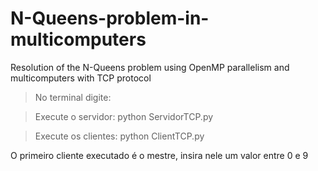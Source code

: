 # N-Queens-problem-in-multicomputers
Resolution of the N-Queens problem using OpenMP parallelism and multicomputers with TCP protocol

>No terminal digite:

>Execute o servidor:
python ServidorTCP.py

>Execute os clientes:
python ClientTCP.py


O primeiro cliente executado é o mestre, insira nele um valor entre 0 e 9
